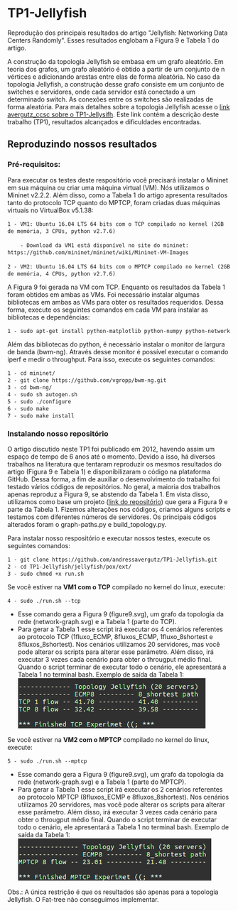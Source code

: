 # TP1-Jellyfish 

Reprodução dos principais resultados do artigo "Jellyfish: Networking Data Centers Randomly". Esses resultados englobam a Figura 9 e Tabela 1 do artigo.

A construção da topologia Jellyfish se embasa em um grafo aleatório. Em teoria dos grafos, um grafo aleatório é obtido a partir de um conjunto de n vértices e adicionando arestas entre elas de forma aleatória. No caso da topologia Jellyfish, a construção desse grafo consiste em um conjunto de switches e servidores, onde cada servidor está conectado a um determinado switch. As conexões entre os switches são realizadas de forma aleatória. Para mais detalhes sobre a topologia Jellyfish acesse o [link avergutz_ccsc sobre o TP1-Jellysifh]( https://andressavergutz.wordpress.com/info7015-jellyfish/). Este link contém a descrição deste trabalho (TP1), resultados alcançados e dificuldades encontradas.


## Reproduzindo nossos resultados

### Pré-requisitos:

Para executar os testes deste respositório você precisará instalar o Mininet em sua máquina ou criar uma máquina virtual (VM). Nós utilizamos o Mininet v2.2.2. Além disso, como a Tabela 1 do artigo apresenta resultados tanto do protocolo TCP quanto do MPTCP, foram criadas duas máquinas virtuais no VirtualBox v5.1.38:

```
1 - VM1: Ubuntu 16.04 LTS 64 bits com o TCP compilado no kernel (2GB de memória, 3 CPUs, python v2.7.6)

    - Download da VM1 está disponível no site do mininet: https://github.com/mininet/mininet/wiki/Mininet-VM-Images
    
2 - VM2: Ubuntu 16.04 LTS 64 bits com o MPTCP compilado no kernel (2GB de memória, 4 CPUs, python v2.7.6)
``` 

A Figura 9 foi gerada na VM com TCP. Enquanto os resultados da Tabela 1 foram obtidos em ambas as VMs. Foi necessário instalar algumas bibliotecas em ambas as VMs para obter os resultados requeridos. Dessa forma, execute os seguintes comandos em cada VM para instalar as bibliotecas e dependências:

```
1 - sudo apt-get install python-matplotlib python-numpy python-network
```

Além das bibliotecas do python, é necessário instalar o monitor de largura de banda (bwm-ng). Através desse monitor é possível executar o comando iperf e medir o throughput. Para isso, execute os seguintes comandos:

```
1 - cd mininet/
2 - git clone https://github.com/vgropp/bwm-ng.git
3 - cd bwm-ng/
4 - sudo sh autogen.sh
5 - sudo ./configure
6 - sudo make
7 - sudo make install
```

### Instalando nosso repositório

O artigo discutido neste TP1 foi publicado em 2012, havendo assim um espaço de tempo de 6 anos até o momento. Devido a isso, há diversos trabalhos na literatura que tentaram reproduzir os mesmos resultados do artigo (Figura 9 e Tabela 1) e disponibilizaram o código na plataforma GitHub. Dessa forma, a fim de auxiliar o desenvolvimento do trabalho foi testado vários códigos de repositórios. No geral, a maioria dos trabalhos apenas reproduz a Figura 9, se abstendo da Tabela 1. Em vista disso, utilizamos como base um projeto ([link do repositório](https://github.com/aghalayini/CS244_jellyfish)) que gera a Figura 9 e parte da Tabela 1. Fizemos alterações nos códigos, criamos alguns scripts e testamos com diferentes números de servidores. Os principais códigos alterados foram o graph-paths.py e build_topology.py.

Para instalar nosso respositório e executar nossos testes, execute os seguintes comandos:

```
1 - git clone https://github.com/andressavergutz/TP1-Jellyfish.git
2 - cd TP1-Jellyfish/jellyfish/pox/ext/
3 - sudo chmod +x run.sh 
```

Se você estiver na **VM1 com o TCP** compilado no kernel do linux, execute:

```
4 - sudo ./run.sh --tcp  
```

- Esse comando gera a Figura 9 (figure9.svg), um grafo da topologia da rede (network-graph.svg) e a Tabela 1 (parte do TCP).
- Para gerar a Tabela 1 esse script irá executar os 4 cenários referentes ao protocolo TCP (1fluxo_ECMP, 8fluxos_ECMP, 1fluxo_8shortest e 8fluxos_8shortest). Nos cenários utilizamos 20 servidores, mas você pode alterar os scripts para alterar esse parâmetro. Além disso, irá executar 3 vezes cada cenário para obter o througput médio final. Quando o script terminar de executar todo o cenário, ele apresentará a Tabela 1 no terminal bash. Exemplo de saída da Tabela 1:
![Exemplo de saída da Tabela 1](example-Table1-TCP.png)

Se você estiver na **VM2 com o MPTCP** compilado no kernel do linux, execute:

```
5 - sudo ./run.sh --mptcp  
```
- Esse comando gera a Figura 9 (figure9.svg), um grafo da topologia da rede (network-graph.svg) e a Tabela 1 (parte do MPTCP).
- Para gerar a Tabela 1 esse script irá executar os 2 cenários referentes ao protocolo MPTCP (8fluxos_ECMP e 8fluxos_8shortest). Nos cenários utilizamos 20 servidores, mas você pode alterar os scripts para alterar esse parâmetro. Além disso, irá executar 3 vezes cada cenário para obter o througput médio final. Quando o script terminar de executar todo o cenário, ele apresentará a Tabela 1 no terminal bash. Exemplo de saída da Tabela 1:
![Exemplo de saída da Tabela 1](example-Table1-MPTCP.png)


Obs.: A única restrição é que os resultados são apenas para a topologia Jellyfish. O Fat-tree não conseguimos implementar.


